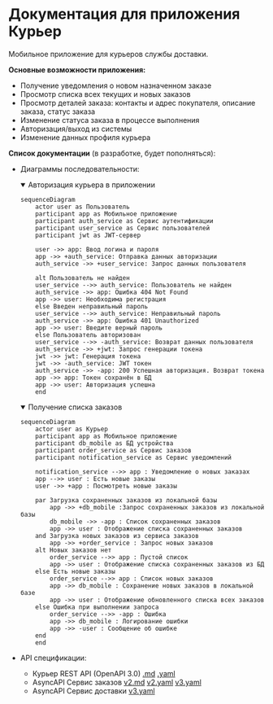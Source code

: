 # Документация для приложения Курьер
Мобильное приложение для курьеров службы доставки.

**Основные возможности приложения:** 
- Получение уведомления о новом назначенном заказе
- Просмотр списка всех текущих и новых заказов
- Просмотр деталей заказа: контакты и адрес покупателя, описание заказа, статус заказа
- Изменение статуса заказа в процессе выполнения
- Авторизация/выход из системы
- Изменение данных профиля курьера



**Список документации** (в разработке, будет пополняться):
- Диаграммы последовательности:
  <details open>
  <summary>Авторизация курьера в приложении</summary>

  ```mermaid
  sequenceDiagram
      actor user as Пользователь
      participant app as Мобильное приложение
      participant auth_service as Сервис аутентификации
      participant user_service as Сервис пользователей
      participant jwt as JWT-сервер
  
      user ->> app: Ввод логина и пароля
      app ->> +auth_service: Отправка данных авторизации
      auth_service ->> +user_service: Запрос данных пользователя
  
      alt Пользователь не найден
      user_service -->> auth_service: Пользователь не найден
      auth_service ->> app: Ошибка 404 Not Found 
      app ->> user: Необходима регистрация
      else Введен неправильный пароль
      user_service -->> auth_service: Неправильный пароль
      auth_service ->> app: Ошибка 401 Unauthorized 
      app ->> user: Введите верный пароль
      else Пользователь авторизован
      user_service -->> -auth_service: Возврат данных пользователя
      auth_service ->> +jwt: Запрос генерации токена
      jwt ->> jwt: Генерация токена
      jwt ->> -auth_service: JWT токен
      auth_service ->> -app: 200 Успешная авторизация. Возврат токена    
      app ->> app: Токен сохранён в БД
      app ->> user: Авторизация успешна
      end
  ```
  </details>
  <details open>
  <summary>Получение списка заказов</summary>
    
  ```mermaid
  sequenceDiagram
      actor user as Курьер    
      participant app as Мобильное приложение
      participant db_mobile as БД устройства
      participant order_service as Сервис заказов
      participant notification_service as Сервис уведомлений 
  
      notification_service -->> app : Уведомление о новых заказах
      app -->> user : Есть новые заказы
      user ->> +app : Посмотреть новые заказы 
      
      par Загрузка сохраненных заказов из локальной базы
          app ->> +db_mobile :Запрос сохраненных заказов из локальной базы
          db_mobile ->> -app : Список сохраненных заказов
          app ->> user : Отображение списка сохраненных заказов
      and Загрузка новых заказов из сервиса заказов
          app ->> +order_service : Запрос новых заказов
      alt Новых заказов нет
          order_service -->> app : Пустой список
          app ->> user : Отображение списка сохраненных заказов из БД
      else Есть новые заказы
          order_service -->> app : Список новых заказов
          app ->> db_mobile : Сохранение новых заказов в локальной базе  
          app ->> user : Отображение обновленного списка всех заказов
      else Ошибка при выполнении запроса
          order_service -->> -app : Ошибка
          app ->> db_mobile : Логирование ошибки
          app ->> -user : Сообщение об ошибке    
      end
      end
  ```
  </details>  
 
- API спецификации:
  - Курьер REST API (OpenAPI 3.0) [.md](https://github.com/anna-it-sa/courier-delivery-service/blob/main/rest_api_courier.md)  [.yaml](https://github.com/anna-it-sa/courier-delivery-service/blob/main/rest_api_courier.yml)
  - AsyncAPI Сервис заказов [v2.md](https://github.com/anna-it-sa/courier-delivery-service/blob/main/kafka_api_order_v2.md)  [v2.yaml](https://github.com/anna-it-sa/courier-delivery-service/blob/main/kafka_api_order_v2.yaml)  [v3.yaml](https://github.com/anna-it-sa/courier-delivery-service/blob/main/kafka_api_order_v3.yaml)
  - AsyncAPI Сервис доставки [v3.yaml](https://github.com/anna-it-sa/courier-delivery-service/blob/main/kafka_api_delivery_v3.yaml) 

